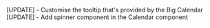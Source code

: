 [UPDATE] - Customise the tooltip that's provided by the Big Calendar
[UPDATE] - Add spinner component in the Calendar component